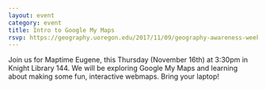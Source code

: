 ```yaml
---
layout: event
category: event
title: Intro to Google My Maps
rsvp: https://geography.uoregon.edu/2017/11/09/geography-awareness-week-2018-civil-rights/
---
```


Join us for Maptime Eugene, this Thursday (November 16th) at 3:30pm in Knight Library 144. We will be exploring Google My Maps and learning about making some fun, interactive webmaps. Bring your laptop!

